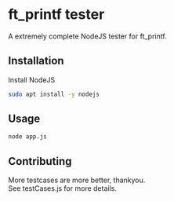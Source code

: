 # ft_printf tester

A extremely complete NodeJS tester for ft_printf.
## Installation

Install NodeJS

```bash
sudo apt install -y nodejs
```

## Usage

```bash
node app.js
```

## Contributing
More testcases are more better, thankyou.  
See testCases.js for more details.
